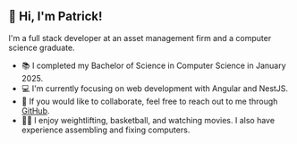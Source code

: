 ## 👋 Hi, I'm Patrick!
I'm a full stack developer at an asset management firm and a computer science graduate.
- 📚 I completed my Bachelor of Science in Computer Science in January 2025.
- 💻 I'm currently focusing on web development with Angular and NestJS.
- 💬 If you would like to collaborate, feel free to reach out to me through <a href="https://github.com/PatrickLisiecki/PatrickLisiecki/issues">GitHub</a>.
- 🏋️‍♂️ I enjoy weightlifting, basketball, and watching movies. I also have experience assembling and fixing computers.

